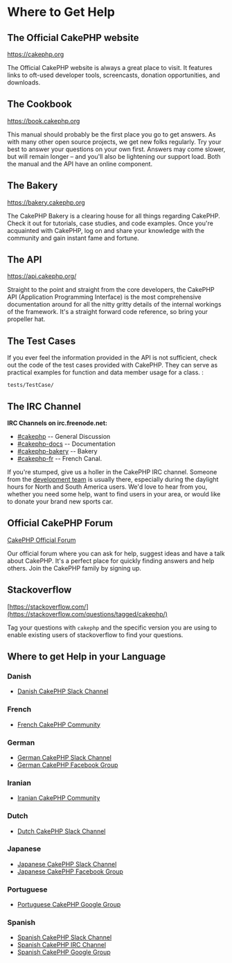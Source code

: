 # Where to Get Help

## The Official CakePHP website

<https://cakephp.org>

The Official CakePHP website is always a great place to visit. It features links
to oft-used developer tools, screencasts, donation opportunities, and downloads.

## The Cookbook

<https://book.cakephp.org>

This manual should probably be the first place you go to get answers. As with
many other open source projects, we get new folks regularly. Try your best to
answer your questions on your own first. Answers may come slower, but will
remain longer – and you'll also be lightening our support load. Both the manual
and the API have an online component.

## The Bakery

<https://bakery.cakephp.org>

The CakePHP Bakery is a clearing house for all things regarding CakePHP. Check
it out for tutorials, case studies, and code examples. Once you're acquainted
with CakePHP, log on and share your knowledge with the community and gain
instant fame and fortune.

## The API

<https://api.cakephp.org/>

Straight to the point and straight from the core developers, the CakePHP API
(Application Programming Interface) is the most comprehensive documentation
around for all the nitty gritty details of the internal workings of the
framework. It's a straight forward code reference, so bring your propeller hat.

## The Test Cases

If you ever feel the information provided in the API is not sufficient, check
out the code of the test cases provided with CakePHP. They can serve as
practical examples for function and data member usage for a class. :

    tests/TestCase/

## The IRC Channel

**IRC Channels on irc.freenode.net:**

- [\#cakephp](irc://irc.freenode.net/cakephp) -- General Discussion
- [\#cakephp-docs](irc://irc.freenode.net/cakephp-docs) -- Documentation
- [\#cakephp-bakery](irc://irc.freenode.net/cakephp-bakery) -- Bakery
- [\#cakephp-fr](irc://irc.freenode.net/cakephp-fr) -- French Canal.

If you're stumped, give us a holler in the CakePHP IRC channel.
Someone from the [development team](https://cakephp.org/team)
is usually there, especially during the daylight hours for North and South
America users. We'd love to hear from you, whether you need some help, want to
find users in your area, or would like to donate your brand new sports car.

## Official CakePHP Forum

[CakePHP Official Forum](https://discourse.cakephp.org)

Our official forum where you can ask for help, suggest ideas and have a talk
about CakePHP. It's a perfect place for quickly finding answers and help others.
Join the CakePHP family by signing up.

## Stackoverflow

[https://stackoverflow.com/](https://stackoverflow.com/questions/tagged/cakephp/)

Tag your questions with `cakephp` and the specific version you are using to
enable existing users of stackoverflow to find your questions.

## Where to get Help in your Language

### Danish

- [Danish CakePHP Slack Channel](https://cakesf.slack.com/messages/denmark/)

### French

- [French CakePHP Community](https://cakephp-fr.org)

### German

- [German CakePHP Slack Channel](https://cakesf.slack.com/messages/german/)
- [German CakePHP Facebook Group](https://www.facebook.com/groups/146324018754907/)

### Iranian

- [Iranian CakePHP Community](https://cakephp.ir)

### Dutch

- [Dutch CakePHP Slack Channel](https://cakesf.slack.com/messages/netherlands/)

### Japanese

- [Japanese CakePHP Slack Channel](https://cakesf.slack.com/messages/japanese/)
- [Japanese CakePHP Facebook Group](https://www.facebook.com/groups/304490963004377/)

### Portuguese

- [Portuguese CakePHP Google Group](https://groups.google.com/group/cakephp-pt)

### Spanish

- [Spanish CakePHP Slack Channel](https://cakesf.slack.com/messages/spanish/)
- [Spanish CakePHP IRC Channel](irc://irc.freenode.net/cakephp-es)
- [Spanish CakePHP Google Group](https://groups.google.com/group/cakephp-esp)
